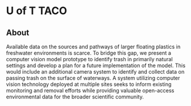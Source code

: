 # U of T TACO

## About
Available data on the sources and pathways of larger floating plastics in freshwater environments is scarce. To bridge this gap, we present a computer vision model prototype to identify trash in primarily natural settings and develop a plan for a future implementation of the model. This would include an additional camera system to identify and collect data on passing trash on the surface of waterways. A system utilizing computer vision technology deployed at multiple sites seeks to inform existing monitoring and removal efforts while providing valuable open-access environmental data for the broader scientific community.
